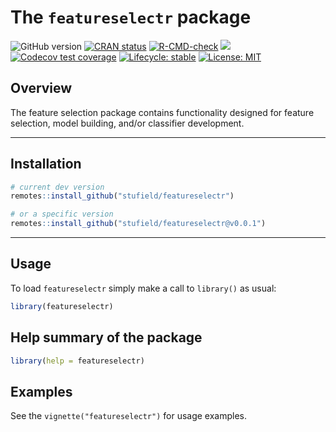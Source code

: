 
<!-- README.md is generated from README.Rmd. Please edit that file -->

# The `featureselectr` package

<!-- badges: start -->

![GitHub
version](https://img.shields.io/badge/Version-0.0.1.9000-success.svg?style=flat&logo=github)
[![CRAN
status](http://www.r-pkg.org/badges/version/featureselectr)](https://cran.r-project.org/package=featureselectr)
[![R-CMD-check](https://github.com/stufield/featureselectr/workflows/R-CMD-check/badge.svg)](https://github.com/stufield/featureselectr/actions)
[![](https://cranlogs.r-pkg.org/badges/grand-total/featureselectr)](https://cran.r-project.org/package=featureselectr)
[![Codecov test
coverage](https://codecov.io/gh/stufield/featureselectr/branch/main/graph/badge.svg)](https://app.codecov.io/gh/stufield/featureselectr?branch=main)
[![Lifecycle:
stable](https://img.shields.io/badge/lifecycle-stable-brightgreen.svg)](https://lifecycle.r-lib.org/articles/stages.html#stable)
[![License:
MIT](https://img.shields.io/badge/License-MIT-blue.svg)](https://choosealicense.com/licenses/mit/)
<!-- badges: end -->

## Overview

The feature selection package contains functionality designed for
feature selection, model building, and/or classifier development.

------------------------------------------------------------------------

## Installation

``` r
# current dev version
remotes::install_github("stufield/featureselectr")

# or a specific version
remotes::install_github("stufield/featureselectr@v0.0.1")
```

------------------------------------------------------------------------

## Usage

To load `featureselectr` simply make a call to `library()` as usual:

``` r
library(featureselectr)
```

## Help summary of the package

``` r
library(help = featureselectr)
```

## Examples

See the `vignette("featureselectr")` for usage examples.
